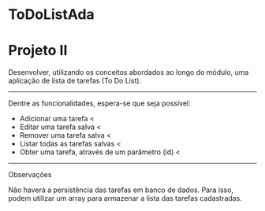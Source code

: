 # ToDoListAda
# Projeto II

Desenvolver, utilizando os conceitos abordados ao longo do módulo, uma aplicação de lista de tarefas (To Do List).

---

Dentre as funcionalidades, espera-se que seja possível:

- Adicionar uma tarefa <
- Editar uma tarefa salva <
- Remover uma tarefa salva <
- Listar todas as tarefas salvas <
- Obter uma tarefa, através de um parâmetro (id) <

---

Observações 

Não haverá a persistência das tarefas em banco de dados. Para isso, podem utilizar um array para armazenar a lista das tarefas cadastradas.
